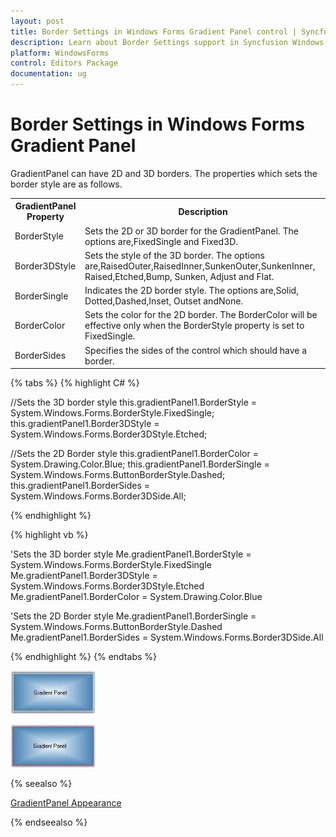 ```yaml
---
layout: post
title: Border Settings in Windows Forms Gradient Panel control | Syncfusion
description: Learn about Border Settings support in Syncfusion Windows Forms Gradient Panel control and more details.
platform: WindowsForms
control: Editors Package
documentation: ug
---
```


# Border Settings in Windows Forms Gradient Panel

GradientPanel can have 2D and 3D borders. The properties which sets the border style are as follows.

<table>
<tr>
<th>
GradientPanel Property</th><th>
Description</th></tr>
<tr>
<td>
BorderStyle</td><td>
Sets the 2D or 3D border for the GradientPanel. The options are,FixedSingle and Fixed3D.</td></tr>
<tr>
<td>
Border3DStyle</td><td>
Sets the style of the 3D border. The options are,RaisedOuter,RaisedInner,SunkenOuter,SunkenInner, Raised,Etched,Bump, Sunken, Adjust and Flat.</td></tr>
<tr>
<td>
BorderSingle</td><td>
Indicates the 2D border style. The options are,Solid, Dotted,Dashed,Inset, Outset andNone.</td></tr>
<tr>
<td>
BorderColor</td><td>
Sets the color for the 2D border. The BorderColor will be effective only when the BorderStyle property is set to FixedSingle.</td></tr>
<tr>
<td>
BorderSides</td><td>
Specifies the sides of the control which should have a border.</td></tr>
</table>

{% tabs %}
{% highlight C# %}

//Sets the 3D border style 
this.gradientPanel1.BorderStyle = System.Windows.Forms.BorderStyle.FixedSingle;
this.gradientPanel1.Border3DStyle = System.Windows.Forms.Border3DStyle.Etched;

//Sets the 2D Border style
this.gradientPanel1.BorderColor = System.Drawing.Color.Blue;
this.gradientPanel1.BorderSingle = System.Windows.Forms.ButtonBorderStyle.Dashed;
this.gradientPanel1.BorderSides = System.Windows.Forms.Border3DSide.All;

{% endhighlight %}

{% highlight vb %}

'Sets the 3D border style
Me.gradientPanel1.BorderStyle = System.Windows.Forms.BorderStyle.FixedSingle
Me.gradientPanel1.Border3DStyle = System.Windows.Forms.Border3DStyle.Etched
Me.gradientPanel1.BorderColor = System.Drawing.Color.Blue

'Sets the 2D Border style
Me.gradientPanel1.BorderSingle = System.Windows.Forms.ButtonBorderStyle.Dashed
Me.gradientPanel1.BorderSides = System.Windows.Forms.Border3DSide.All

{% endhighlight %}
{% endtabs %}

 ![Windows Forms GradientPanel Image370](GradientPanel-Images/Overview_img370.jpeg) 

 ![Windows Forms GradientPanel Image371](GradientPanel-Images/Overview_img371.jpeg) 

 {% seealso %}
 
 [GradientPanel Appearance](/windowsforms/GradientPanel/GradientPanel-Appearance)
 
 {% endseealso %}
 
